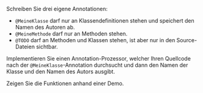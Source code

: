 Schreiben Sie drei eigene Annotationen:
- `@MeineKlasse` darf nur an Klassendefinitionen stehen und speichert den Namen des Autoren ab. 
- `@MeineMethode` darf nur an Methoden stehen.
- `@TODO` darf an Methoden und Klassen stehen, ist aber nur in den Source-Dateien sichtbar. 

Implementieren Sie einen Annotation-Prozessor, welcher Ihren Quellcode nach der `@MeineKlasse`-Annotation durchsucht und dann den Namen der Klasse und den Namen des Autors ausgibt. 

Zeigen Sie die Funktionen anhand einer Demo.

